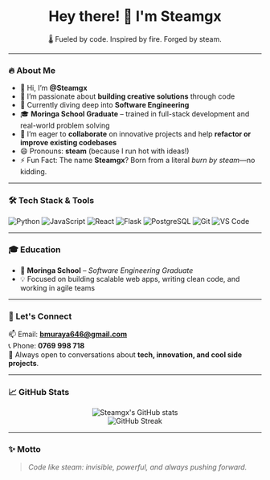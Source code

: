 <h1 align="center">Hey there! 👋 I'm Steamgx</h1>
<p align="center">🌡️ Fueled by code. Inspired by fire. Forged by steam.</p>

---

### 🔥 About Me
- 👋 Hi, I’m **@Steamgx**
- 👀 I’m passionate about **building creative solutions** through code  
- 🌱 Currently diving deep into **Software Engineering**  
- 🎓 **Moringa School Graduate** – trained in full-stack development and real-world problem solving  
- 💞️ I’m eager to **collaborate** on innovative projects and help **refactor or improve existing codebases**  
- 😄 Pronouns: **steam** (because I run hot with ideas!)  
- ⚡ Fun Fact: The name **Steamgx**? Born from a literal *burn by steam*—no kidding.

---

### 🛠️ Tech Stack & Tools
![Python](https://img.shields.io/badge/-Python-3776AB?style=for-the-badge&logo=python&logoColor=white)
![JavaScript](https://img.shields.io/badge/-JavaScript-F7DF1E?style=for-the-badge&logo=javascript&logoColor=black)
![React](https://img.shields.io/badge/-React-61DAFB?style=for-the-badge&logo=react&logoColor=black)
![Flask](https://img.shields.io/badge/-Flask-000000?style=for-the-badge&logo=flask&logoColor=white)
![PostgreSQL](https://img.shields.io/badge/-PostgreSQL-4169E1?style=for-the-badge&logo=postgresql&logoColor=white)
![Git](https://img.shields.io/badge/-Git-F05032?style=for-the-badge&logo=git&logoColor=white)
![VS Code](https://img.shields.io/badge/-VSCode-007ACC?style=for-the-badge&logo=visual-studio-code&logoColor=white)

---

### 🎓 Education
- 🏫 **Moringa School** – *Software Engineering Graduate*  
- 💡 Focused on building scalable web apps, writing clean code, and working in agile teams

---

### 🚀 Let's Connect
📫 Email: **bmuraya646@gmail.com**  
📞 Phone: **0769 998 718**  
💬 Always open to conversations about **tech, innovation, and cool side projects**.  

---

### 📈 GitHub Stats
<p align="center">
  <img src="https://github-readme-stats.vercel.app/api?username=Steamgx&show_icons=true&theme=radical" alt="Steamgx's GitHub stats" />
  <br>
  <img src="https://github-readme-streak-stats.herokuapp.com/?user=Steamgx&theme=radical" alt="GitHub Streak" />
</p>

---

### ✨ Motto
> *Code like steam: invisible, powerful, and always pushing forward.*

<!---
Steamgx/Steamgx is a ✨ special ✨ repository because its `README.md` (this file) appears on your GitHub profile.
You can click the Preview link to take a look at your changes.
--->

